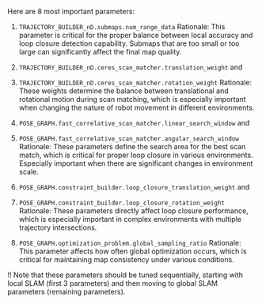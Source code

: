 Here are 8 most important parameters:

1. `TRAJECTORY_BUILDER_nD.submaps.num_range_data`
Rationale: This parameter is critical for the proper balance between local accuracy and loop closure detection capability. Submaps that are too small or too large can significantly affect the final map quality.

2. `TRAJECTORY_BUILDER_nD.ceres_scan_matcher.translation_weight` and
3. `TRAJECTORY_BUILDER_nD.ceres_scan_matcher.rotation_weight`
Rationale: These weights determine the balance between translational and rotational motion during scan matching, which is especially important when changing the nature of robot movement in different environments.

4. `POSE_GRAPH.fast_correlative_scan_matcher.linear_search_window` and
5. `POSE_GRAPH.fast_correlative_scan_matcher.angular_search_window`
Rationale: These parameters define the search area for the best scan match, which is critical for proper loop closure in various environments. Especially important when there are significant changes in environment scale.

6. `POSE_GRAPH.constraint_builder.loop_closure_translation_weight` and
7. `POSE_GRAPH.constraint_builder.loop_closure_rotation_weight`
Rationale: These parameters directly affect loop closure performance, which is especially important in complex environments with multiple trajectory intersections.

8. `POSE_GRAPH.optimization_problem.global_sampling_ratio`
Rationale: This parameter affects how often global optimization occurs, which is critical for maintaining map consistency under various conditions.

!! Note that these parameters should be tuned sequentially, starting with local SLAM (first 3 parameters) and then moving to global SLAM parameters (remaining parameters).
